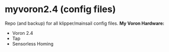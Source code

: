 # myvoron2.4 (config files)

Repo (and backup) for all klipper/mainsail config files.
**My Voron Hardware:**
+ Voron 2.4
+ Tap
+ Sensorless Homing


